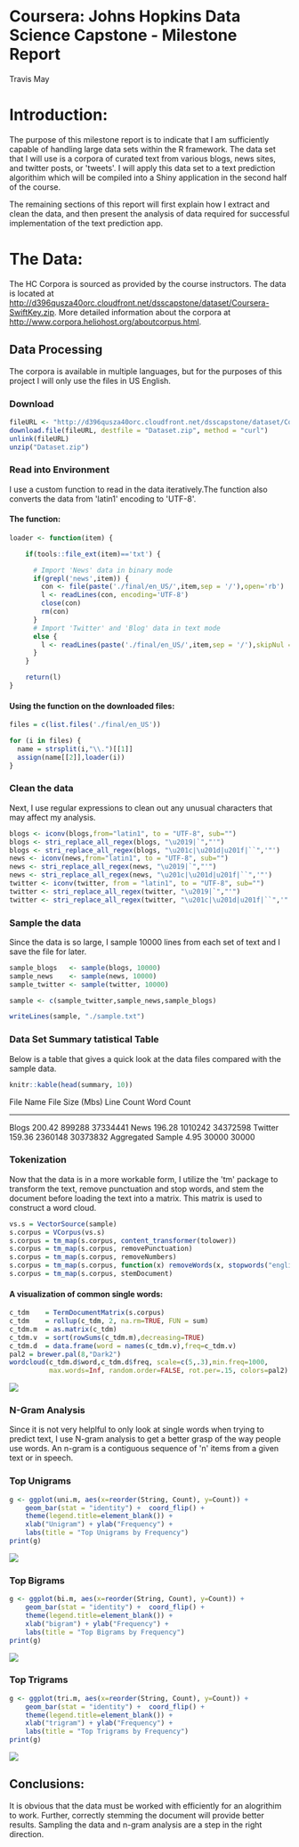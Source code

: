 # Coursera: Johns Hopkins Data Science Capstone - Milestone Report
Travis May  



# Introduction:
The purpose of this milestone report is to indicate that I am sufficiently capable of handling large data sets within the R framework. The data set that I will use is a corpora of curated text from various blogs, news sites, and twitter posts, or 'tweets'. I will apply this data set to a text prediction algorithim which will be compiled into a Shiny application in the second half of the course.

The remaining sections of this report will first explain how I extract and clean the data, and then present the analysis of data required for successful implementation of the text prediction app.

# The Data:
The HC Corpora is sourced as provided by the course instructors. The data is located at http://d396qusza40orc.cloudfront.net/dsscapstone/dataset/Coursera-SwiftKey.zip. More detailed information about the corpora at http://www.corpora.heliohost.org/aboutcorpus.html.


## Data Processing
The corpora is available in multiple languages, but for the purposes of this project I will only use the files in US English.

### Download 

```r
fileURL <- "http://d396qusza40orc.cloudfront.net/dsscapstone/dataset/Coursera-SwiftKey.zip"
download.file(fileURL, destfile = "Dataset.zip", method = "curl")
unlink(fileURL)
unzip("Dataset.zip")
```

### Read into Environment
I use a custom function to read in the data iteratively.The function also converts the data from 'latin1' encoding to 'UTF-8'.

#### The function:

```r
loader <- function(item) {

    if(tools::file_ext(item)=='txt') {

      # Import 'News' data in binary mode
      if(grepl('news',item)) {
        con <- file(paste('./final/en_US/',item,sep = '/'),open='rb')
        l <- readLines(con, encoding='UTF-8')
        close(con)
        rm(con)
      }
      # Import 'Twitter' and 'Blog' data in text mode
      else {
        l <- readLines(paste('./final/en_US/',item,sep = '/'),skipNul = TRUE,warn = FALSE, encoding = 'UTF-8')
      }
    }

    return(l)
}
```

#### Using the function on the downloaded files: 

```r
files = c(list.files('./final/en_US'))

for (i in files) {
  name = strsplit(i,"\\.")[[1]]
  assign(name[[2]],loader(i))
}
```

### Clean the data
Next, I use regular expressions to clean out any unusual characters that may affect my analysis.

```r
blogs <- iconv(blogs,from="latin1", to = "UTF-8", sub="")
blogs <- stri_replace_all_regex(blogs, "\u2019|`","'")
blogs <- stri_replace_all_regex(blogs, "\u201c|\u201d|u201f|``",'"')
news <- iconv(news,from="latin1", to = "UTF-8", sub="")
news <- stri_replace_all_regex(news, "\u2019|`","'")
news <- stri_replace_all_regex(news, "\u201c|\u201d|u201f|``",'"')
twitter <- iconv(twitter, from = "latin1", to = "UTF-8", sub="")
twitter <- stri_replace_all_regex(twitter, "\u2019|`","'")
twitter <- stri_replace_all_regex(twitter, "\u201c|\u201d|u201f|``",'"')
```

### Sample the data
Since the data is so large, I sample 10000 lines from each set of text and I save the file for later.

```r
sample_blogs   <- sample(blogs, 10000)
sample_news    <- sample(news, 10000)
sample_twitter <- sample(twitter, 10000)

sample <- c(sample_twitter,sample_news,sample_blogs)

writeLines(sample, "./sample.txt")
```

### Data Set Summary tatistical Table
Below is a table that gives a quick look at the data files compared with the sample data.



```r
knitr::kable(head(summary, 10))
```



File Name            File Size (Mbs)   Line Count   Word Count
------------------  ----------------  -----------  -----------
Blogs                         200.42       899288     37334441
News                          196.28      1010242     34372598
Twitter                       159.36      2360148     30373832
Aggregated Sample               4.95        30000        30000

### Tokenization
Now that the data is in a more workable form, I utilize the 'tm' package to transform the text, remove punctuation and stop words, and stem the document before loading the text into a matrix. This matrix is used to construct a word cloud.

```r
vs.s = VectorSource(sample)
s.corpus = VCorpus(vs.s)
s.corpus = tm_map(s.corpus, content_transformer(tolower))
s.corpus = tm_map(s.corpus, removePunctuation)
s.corpus = tm_map(s.corpus, removeNumbers)
s.corpus = tm_map(s.corpus, function(x) removeWords(x, stopwords("english")))
s.corpus = tm_map(s.corpus, stemDocument)
```

#### A visualization of common single words:

```r
c_tdm    = TermDocumentMatrix(s.corpus)
c_tdm    = rollup(c_tdm, 2, na.rm=TRUE, FUN = sum)
c_tdm.m  = as.matrix(c_tdm)
c_tdm.v  = sort(rowSums(c_tdm.m),decreasing=TRUE)
c_tdm.d  = data.frame(word = names(c_tdm.v),freq=c_tdm.v)
pal2 = brewer.pal(8,"Dark2")
wordcloud(c_tdm.d$word,c_tdm.d$freq, scale=c(5,.3),min.freq=1000,
          max.words=Inf, random.order=FALSE, rot.per=.15, colors=pal2)
```

![](milestone_files/figure-html/unnamed-chunk-11-1.png)<!-- -->



### N-Gram Analysis
Since it is not very helplful to only look at single words when trying to predict text, I use N-gram analysis to get a better grasp of the way people use words. An n-gram is a contiguous sequence of 'n' items from a given text or in speech.



### Top Unigrams

```r
g <- ggplot(uni.m, aes(x=reorder(String, Count), y=Count)) +
    geom_bar(stat = "identity") +  coord_flip() +
    theme(legend.title=element_blank()) +
    xlab("Unigram") + ylab("Frequency") +
    labs(title = "Top Unigrams by Frequency")
print(g)
```

![](milestone_files/figure-html/unnamed-chunk-14-1.png)<!-- -->

### Top Bigrams

```r
g <- ggplot(bi.m, aes(x=reorder(String, Count), y=Count)) +
    geom_bar(stat = "identity") +  coord_flip() +
    theme(legend.title=element_blank()) +
    xlab("bigram") + ylab("Frequency") +
    labs(title = "Top Bigrams by Frequency")
print(g)
```

![](milestone_files/figure-html/unnamed-chunk-15-1.png)<!-- -->

### Top Trigrams

```r
g <- ggplot(tri.m, aes(x=reorder(String, Count), y=Count)) +
    geom_bar(stat = "identity") +  coord_flip() +
    theme(legend.title=element_blank()) +
    xlab("trigram") + ylab("Frequency") +
    labs(title = "Top Trigrams by Frequency")
print(g)
```

![](milestone_files/figure-html/unnamed-chunk-16-1.png)<!-- -->

## Conclusions:
It is obvious that the data must be worked with efficiently for an alogrithim to work. Further, correctly stemming the document will provide better results. Sampling the data and n-gram analysis are a step in the right direction.
